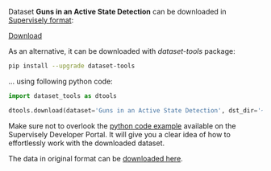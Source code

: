 Dataset **Guns in an Active State Detection** can be downloaded in [Supervisely format](https://developer.supervisely.com/api-references/supervisely-annotation-json-format):

 [Download](https://assets.supervisely.com/supervisely-supervisely-assets-public/teams_storage/6/c/MY/5lc3cNO5nqead9Ms8lOg3lD98JeklWtwchErngJviFeJhn3tTNXpaeBGxoenkcxlb23YIHKgMEjX6AxZotLltIP8gkQ3Z7CW8LKOaGpUqAGenp8AunIYu37grv57.tar)

As an alternative, it can be downloaded with *dataset-tools* package:
``` bash
pip install --upgrade dataset-tools
```

... using following python code:
``` python
import dataset_tools as dtools

dtools.download(dataset='Guns in an Active State Detection', dst_dir='~/dataset-ninja/')
```
Make sure not to overlook the [python code example](https://developer.supervisely.com/getting-started/python-sdk-tutorials/iterate-over-a-local-project) available on the Supervisely Developer Portal. It will give you a clear idea of how to effortlessly work with the downloaded dataset.

The data in original format can be [downloaded here](https://www.kaggle.com/datasets/ugorjiir/gun-detection/download?datasetVersionNumber=1).